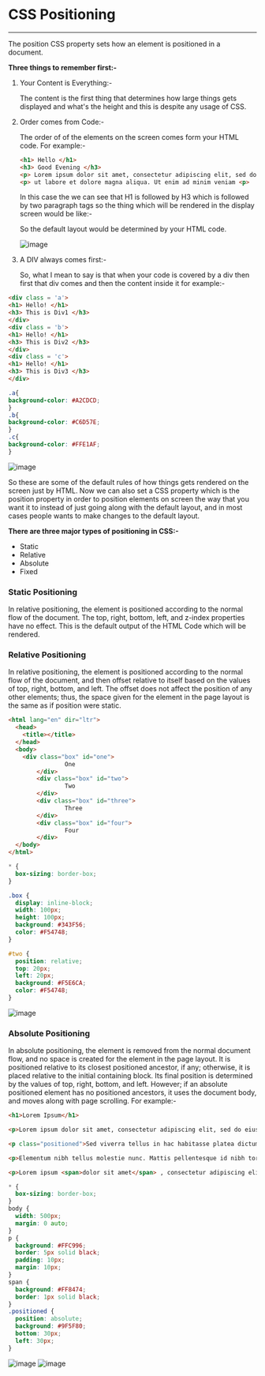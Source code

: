 # CSS Positioning

---

The position CSS property sets how an element is positioned in a document. 

**Three things to remember first:-**

1. Your Content is Everything:-

    The content is the first thing that determines how large things gets displayed and what's the height and this is despite any usage of CSS.

2. Order comes from Code:-

    The order of of the elements on the screen comes form your HTML code. For example:-

    ```html
    <h1> Hello </h1>
    <h3> Good Evening </h3>
    <p> Lorem ipsum dolor sit amet, consectetur adipiscing elit, sed do eiusmod tempor incididunt </p>
    <p> ut labore et dolore magna aliqua. Ut enim ad minim veniam <p>
    ```

    In this case the we can see that H1 is followed by H3 which is followed by two paragraph tags so the thing which will be rendered in the display screen would be like:-

    So the default layout would be determined by your HTML code.

    ![image](https://user-images.githubusercontent.com/61539946/134206713-333b6096-afe2-4a35-8b0b-7187ce0a576f.png)

3. A DIV always comes first:-

    So, what I mean to say is that when your code is covered by a div then first that div comes and then the content inside it for example:-

```html
<div class = 'a'>
<h1> Hello! </h1>
<h3> This is Div1 </h3>
</div>
<div class = 'b'>
<h1> Hello! </h1>
<h3> This is Div2 </h3>
</div>
<div class = 'c'>
<h1> Hello! </h1>
<h3> This is Div3 </h3>
</div>
```

```css
.a{
background-color: #A2CDCD;
}
.b{
background-color: #C6D57E;
}
.c{
background-color: #FFE1AF;
}
```
![image](https://user-images.githubusercontent.com/61539946/134206814-92777fe5-aea3-4a28-8297-8c9721f7164e.png)



So these are some of the default rules of how things gets rendered on the screen just by HTML. Now we can also set a CSS property which is the position property in order to position elements on screen the way that you want it to instead of just going along with the default layout, and in most cases people wants to make changes to the default layout.

**There are three major types of positioning in CSS:-**

- Static
- Relative
- Absolute
- Fixed

### Static Positioning

In relative positioning, the element is positioned according to the normal flow of the document. The top, right, bottom, left, and z-index properties have no effect. This is the default output of the HTML Code which will be rendered.

### Relative Positioning

In relative positioning, the element is positioned according to the normal flow of the document, and then offset relative to itself based on the values of top, right, bottom, and left. The offset does not affect the position of any other elements; thus, the space given for the element in the page layout is the same as if position were static. 

```html
<html lang="en" dir="ltr">
  <head>
    <title></title>
  </head>
  <body>
    <div class="box" id="one">
				One
		</div>
		<div class="box" id="two">
				Two
		</div>
		<div class="box" id="three">
				Three
		</div>
		<div class="box" id="four">
				Four
		</div>
  </body>
</html>
```

```css
* {
  box-sizing: border-box;
}

.box {
  display: inline-block;
  width: 100px;
  height: 100px;
  background: #343F56;
  color: #F54748;
}

#two {
  position: relative;
  top: 20px;
  left: 20px;
  background: #F5E6CA;
  color: #F54748;
}
```

![image](https://user-images.githubusercontent.com/61539946/134206977-c9e1701f-8c4c-4994-b15f-b76ede963b68.png)

### Absolute Positioning

In absolute positioning, the element is removed from the normal document flow, and no space is created for the element in the page layout. It is positioned relative to its closest positioned ancestor, if any; otherwise, it is placed relative to the initial containing block. Its final position is determined by the values of top, right, bottom, and left. However; if an absolute positioned element has no positioned ancestors, it uses the document body, and moves along with page scrolling. For example:-

```html
<h1>Lorem Ipsum</h1>

<p>Lorem ipsum dolor sit amet, consectetur adipiscing elit, sed do eiusmod tempor incididunt ut labore et dolore magna aliqua.</p>

<p class="positioned">Sed viverra tellus in hac habitasse platea dictumst vestibulum. Nunc mattis enim ut tellus elementum sagittis vitae et.</p>

<p>Elementum nibh tellus molestie nunc. Mattis pellentesque id nibh tortor id aliquet lectus proin nibh.</p>

<p>Lorem ipsum <span>dolor sit amet</span> , consectetur adipiscing elit, <span>sed do</span> eiusmod tempor incididunt ut labore et dolore magna aliqua. </p>
```



```css
* {
  box-sizing: border-box;
}
body {
  width: 500px;
  margin: 0 auto;
}
p {
  background: #FFC996;
  border: 5px solid black;
  padding: 10px;
  margin: 10px;
}
span {
  background: #FF8474;
  border: 1px solid black;
}
.positioned {
  position: absolute;
  background: #9F5F80;
  bottom: 30px;
  left: 30px;
}
```

![image](https://user-images.githubusercontent.com/61539946/134207060-b5facdcc-11b3-478f-906f-bb01ff9522c1.png)
![image](https://user-images.githubusercontent.com/61539946/134207096-eb68986d-3cd4-4577-b3d8-9a23511d65ac.png)
